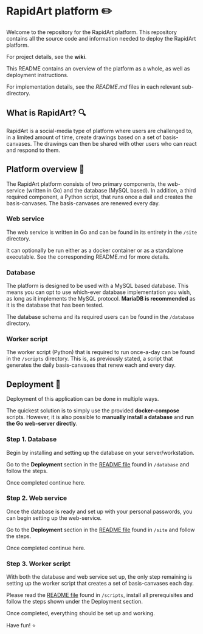 # RapidArt platform ✏️

Welcome to the repository for the RapidArt platform. This repository contains all the source code and information needed to deploy the RapidArt platform.

For project details, see the **wiki**.

This README contains an overview of the platform as a whole, as well as deployment instructions.

For implementation details, see the *README.md* files in each relevant sub-directory.

## What is RapidArt? 🔍
RapidArt is a social-media type of platform where users are challenged to, in a limited amount of time, create drawings based on a set of basis-canvases. The drawings can then be shared with other users who can react and respond to them.

## Platform overview 📑
The RapidArt platform consists of two primary components, the web-service (written in Go) and the database (MySQL based). In addition, a third required component, a Python script, that runs once a dail and creates the basis-canvases. The basis-canvases are renewed every day.

### Web service
The web service is written in Go and can be found in its entirety in the `/site` directory.

It can optionally be run either as a docker container or as a standalone executable. See the corresponding README.md for more details.

### Database
The platform is designed to be used with a MySQL based database. This means you can opt to use which-ever database implementation you wish, as long as it implements the MySQL protocol. **MariaDB is recommended** as it is the database that has been tested.

The database schema and its required users can be found in the `/database` directory.

### Worker script
The worker script (Python) that is required to run once-a-day can be found in the `/scripts` directory. This is, as previously stated, a script that generates the daily basis-canvases that renew each and every day.


## Deployment 🚀
Deployment of this application can be done in multiple ways.

The quickest solution is to simply use the provided **docker-compose** scripts. However, it is also possible to **manually install a database** and **run the Go web-server directly**.

### Step 1. Database
Begin by installing and setting up the database on your server/workstation.

Go to the **Deployment** section in the [README file](./database/) found in `/database` and follow the steps.

Once completed continue here.

### Step 2. Web service
Once the database is ready and set up with your personal passwords, you can begin setting up the web-service.

Go to the **Deployment** section in the [README file](./site/) found in `/site` and follow the steps.

Once completed continue here.

### Step 3. Worker script
With both the database and web service set up, the only step remaining is setting up the worker script that creates a set of basis-canvases each day.

Please read the [README file](./scripts/) found in `/scripts`, install all prerequisites and follow the steps shown under the Deployment section.

Once completed, everything should be set up and working.

Have fun! ⭐